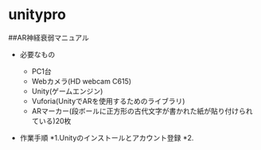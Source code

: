# unitypro
##AR神経衰弱マニュアル
* 必要なもの
  * PC1台
  * Webカメラ(HD webcam C615)
  * Unity(ゲームエンジン)
  * Vuforia(UnityでARを使用するためのライブラリ)
  * ARマーカー(段ボールに正方形の古代文字が書かれた紙が貼り付けられている)20枚

* 作業手順
  *1.Unityのインストールとアカウント登録
  *2.

